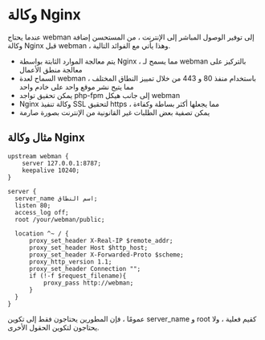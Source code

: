 # وكالة Nginx
عندما يحتاج webman إلى توفير الوصول المباشر إلى الإنترنت ، من المستحسن إضافة وكالة Nginx قبل webman ، وهذا يأتي مع الفوائد التالية.

- يتم معالجة الموارد الثابتة بواسطة Nginx ، مما يسمح لـ webman بالتركيز على معالجة منطق الأعمال
- السماح لعدة webman باستخدام منفذ 80 و 443 من خلال تمييز النطاق المختلف ، مما يتيح نشر موقع واحد على خادم واحد
- يمكن تحقيق تواجد php-fpm إلى جانب هيكل webman
- Nginx وكالة تنفيذ SSL لتحقيق https ، مما يجعلها أكثر بساطة وكفاءة
- يمكن تصفية بعض الطلبات غير القانونية من الإنترنت بصورة صارمة

## مثال وكالة Nginx
```
upstream webman {
    server 127.0.0.1:8787;
    keepalive 10240;
}

server {
  server_name اسم النطاق;
  listen 80;
  access_log off;
  root /your/webman/public;

  location ^~ / {
      proxy_set_header X-Real-IP $remote_addr;
      proxy_set_header Host $http_host;
      proxy_set_header X-Forwarded-Proto $scheme;
      proxy_http_version 1.1;
      proxy_set_header Connection "";
      if (!-f $request_filename){
          proxy_pass http://webman;
      }
  }
}
```

عمومًا ، فإن المطورين يحتاجون فقط إلى تكوين server_name و root كقيم فعلية ، ولا يحتاجون لتكوين الحقول الأخرى.
